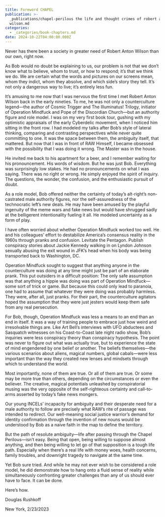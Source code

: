 ```yaml
---
title: Foreword CHAPEL
publication: >-
  _publications/chapel-perilous the life and thought crimes of robert anton
  wilson.md
categories:
  - _categories/book-chapters.md
date: 2024-10-22T04:00:00.000Z
---
```


Never has there been a society in greater need of Robert Anton Wilson than our own, right now.

As Bob would no doubt be explaining to us, our problem is not that we don’t know what to believe, whom to trust, or how to respond; it’s that we think we do. We are certain what the words and pictures on our screens mean, whom they indict, whom they absolve, and which side’s story they tell. It’s not only a dangerous way to live; it’s entirely less fun.

It’s amusing to me now that I was nervous the first time I met Robert Anton Wilson back in the early nineties. To me, he was not only a counterculture legend—the author of Cosmic Trigger and The Illuminatus! Trilogy, initiator of Operation Mindfuck and Pope of the Discordian Church—but an authority figure and role model. I was on my very first book tour, gushing with my optimistic appraisals of the early Cyberdelic movement, when I noticed him sitting in the front row. I had modeled my talks after Bob’s style of lateral thinking, comparing and contrasting perspectives while never quite committing to one. It was the space between them, the ambiguity itself, that mattered. But now that I was in front of RAW Himself, I became obsessed with the possibility that I was doing it wrong. The Master was in the house.

He invited me back to his apartment for a beer, and I remember waiting for his pronouncement. His words of wisdom. But he was just Bob. Everything was surprisingly low stakes. He had no pronouncements on what I was saying. There was no right or wrong. He simply enjoyed the spirit of inquiry. The questions, the wonder, the confusion, and the enthusiastic pursuit of doubt.

As a role model, Bob offered neither the certainty of today’s alt-right’s non-castrated male authority figures, nor the self-assuredness of the technocratic left’s new deals. He may have been amused by the playful ingenuity of the meme wars and fake news but would have shrugged sadly at the belligerent intentionality fueling it all. He modeled uncertainty as a form of play.

I have often worried about whether Operation Mindfuck worked too well. He and his colleagues’ effort to destabilize America’s consensus reality in the 1960s through pranks and confusion. Levitate the Pentagon. Publish conspiracy stories about Jackie Kennedy walking in on Lyndon Johnson sexually abusing the exit wound in JFK’s head when his body was being transported back to Washington, DC.

Operation Mindfuck sought to suggest that anything anyone in the counterculture was doing at any time might just be part of an elaborate prank. This put outsiders in a difficult position: The only safe assumption was that anything a hippie was doing was part of Operation Mindfuck—some sort of trick or game. But because this could only lead to paranoia, one had to assume that whatever they were doing was probably harmless. They were, after all, just pranks. For their part, the counterculture agitators hoped the assumption that they were just jesters would keep them safe from any real persecution.

For Bob, though, Operation Mindfuck was less a means to an end than an end in itself. It was a way of training people to embrace just how weird and irresolvable things are. Like Art Bell’s interviews with UFO abductees and Sasquatch witnesses on his Coast-to-Coast late night radio show, Bob’s inquiries were less conspiracy theory than conspiracy hypothesis. The point was never to figure out what was actually true, but to experience the state of mind engendered by one belief or another. The beliefs themselves—the various scenarios about aliens, magical numbers, global cabals—were less important than the way they created new lenses and mindsets through which to understand the world.

Most importantly, none of them are true. Or all of them are true. Or some may be more true than others, depending on the circumstances or even the believer. The creative, magical potentials unleashed by conspiratorial musing was the very opposite of the self-righteous certainty and call-to-arms asserted by today’s fake news mongers.

Our young INCELs’ incapacity for ambiguity and their desperate need for a male authority to follow are precisely what RAW’s rite of passage was intended to redirect. Our well-meaning social justice warrior’s demand for identity confirmation through the invention of new nouns would be understood by Bob as a naive faith in the map to define the territory.

But the path of resolute ambiguity—life after passing through the Chapel Perilous—isn’t easy. Being that open, being willing to suppose almost anything, and then being willing to let go of that supposition is a tough life path. Especially when there’s a real life with money woes, health concerns, family troubles, and downright tragedy to navigate at the same time.

Yet Bob sure tried. And while he may not ever wish to be considered a role model, he did demonstrate how to hang onto a fluid sense of reality while simultaneously confronting greater challenges than any of us should ever have to face. It can be done.

Here’s how.

Douglas Rushkoff

New York, 2/23/2023
